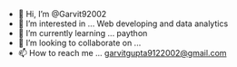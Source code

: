 - 👋 Hi, I’m @Garvit92002
- 👀 I’m interested in ... Web developing and data analytics 
- 🌱 I’m currently learning ... paython 
- 💞️ I’m looking to collaborate on ...
- 📫 How to reach me ... garvitgupta9122002@gmail.com

<!---
Garvit92002/Garvit92002 is a ✨ special ✨ repository because its `README.md` (this file) appears on your GitHub profile.
You can click the Preview link to take a look at your changes.
--->

